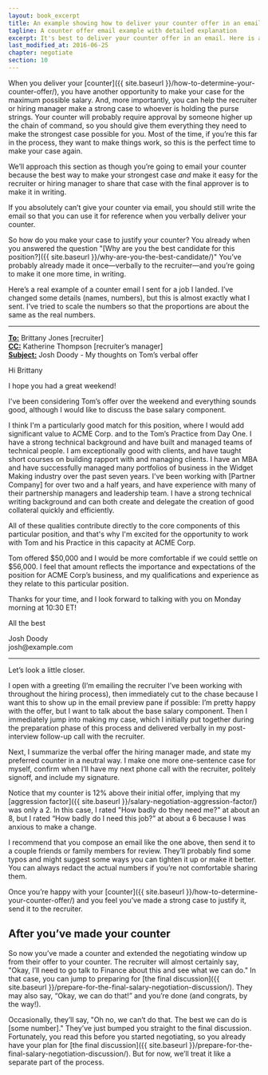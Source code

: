 ```yaml
---
layout: book_excerpt
title: An example showing how to deliver your counter offer in an email
tagline: A counter offer email example with detailed explanation
excerpt: It's best to deliver your counter offer in an email. Here is a counter offer email example with detailed explanation.
last_modified_at: 2016-06-25
chapter: negotiate
section: 10
---
```


When you deliver your [counter]({{ site.baseurl }}/how-to-determine-your-counter-offer/), you have another opportunity to make your case for the maximum possible salary. And, more importantly, you can help the recruiter or hiring manager make a strong case to whoever is holding the purse strings. Your counter will probably require approval by someone higher up the chain of command, so you should give them everything they need to make the strongest case possible for you. Most of the time, if you’re this far in the process, they want to make things work, so this is the perfect time to make your case again.

We’ll approach this section as though you’re going to email your counter because the best way to make your strongest case *and* make it easy for the recruiter or hiring manager to share that case with the final approver is to make it in writing. 

If you absolutely can’t give your counter via email, you should still write the email so that you can use it for reference when you verbally deliver your counter.

So how do you make your case to justify your counter? You already when you answered the question "[Why are you the best candidate for this position?]({{ site.baseurl }}/why-are-you-the-best-candidate/)" You’ve probably already made it once—verbally to the recruiter—and you’re going to make it one more time, in writing.

Here’s a real example of a counter email I sent for a job I landed. I’ve changed some details (names, numbers), but this is almost exactly what I sent. I’ve tried to scale the numbers so that the proportions are about the same as the real numbers.

<hr>
<div class='u-highlight'>
<p>
	<strong><u>To:</u></strong> Brittany Jones <brittany.jones@example.com> [recruiter]<br>
	<strong><u>CC:</u></strong> Katherine Thompson <katherine.thompson@example.com> [recruiter’s manager]<br>
	<strong><u>Subject:</u></strong> Josh Doody - My thoughts on Tom’s verbal offer
</p>
<p>Hi Brittany</p>
<p>I hope you had a great weekend!</p>
<p>I've been considering Tom’s offer over the weekend and everything sounds good, although I would like to discuss the base salary component.</p>
<p>I think I'm a particularly good match for this position, where I would add significant value to ACME Corp. and to the Tom’s Practice from Day One. I have a strong technical background and have built and managed teams of technical people. I am exceptionally good with clients, and have taught short courses on building rapport with and managing clients. I have an MBA and have successfully managed many portfolios of business in the Widget Making industry over the past seven years. I've been working with [Partner Company] for over two and a half years, and have experience with many of their partnership managers and leadership team. I have a strong technical writing background and can both create and delegate the creation of good collateral quickly and efficiently. </p>
<p>All of these qualities contribute directly to the core components of this particular position, and that's why I'm excited for the opportunity to work with Tom and his Practice in this capacity at ACME Corp.</p>
<p>Tom offered $50,000 and I would be more comfortable if we could settle on $56,000. I feel that amount reflects the importance and expectations of the position for ACME Corp’s business, and my qualifications and experience as they relate to this particular position. </p>
<p>Thanks for your time, and I look forward to talking with you on Monday morning at 10:30 ET!</p>
<p>All the best</p>
<p>Josh Doody<br>
josh@example.com</p>
</div>
<hr>


Let’s look a little closer.

I open with a greeting (I’m emailing the recruiter I’ve been working with throughout the hiring process), then immediately cut to the chase because I want this to show up in the email preview pane if possible: I’m pretty happy with the offer, but I want to talk about the base salary component. Then I immediately jump into making my case, which I initially put together during the preparation phase of this process and delivered verbally in my post-interview follow-up call with the recruiter. 

Next, I summarize the verbal offer the hiring manager made, and state my preferred counter in a neutral way. I make one more one-sentence case for myself, confirm when I’ll have my next phone call with the recruiter, politely signoff, and include my signature.

Notice that my counter is 12% above their initial offer, implying that my [aggression factor]({{ site.baseurl }}/salary-negotiation-aggression-factor/) was only a 2. In this case, I rated "How badly do they need me?" at about an 8, but I rated “How badly do I need this job?” at about a 6 because I was anxious to make a change.

I recommend that you compose an email like the one above, then send it to a couple friends or family members for review. They’ll probably find some typos and might suggest some ways you can tighten it up or make it better. You can always redact the actual numbers if you’re not comfortable sharing them.

Once you’re happy with your [counter]({{ site.baseurl }}/how-to-determine-your-counter-offer/) and you feel you’ve made a strong case to justify it, send it to the recruiter. 

## After you’ve made your counter

So now you’ve made a counter and extended the negotiating window up from their offer to your counter. The recruiter will almost certainly say, "Okay, I’ll need to go talk to Finance about this and see what we can do." In that case, you can jump to preparing for [the final discussion]({{ site.baseurl }}/prepare-for-the-final-salary-negotiation-discussion/). They may also say, “Okay, we can do that!” and you’re done (and congrats, by the way!). 

Occasionally, they’ll say, "Oh no, we can’t do that. The best we can do is [some number]." They’ve just bumped you straight to the final discussion. Fortunately, you read this before you started negotiating, so you already have your plan for [the final discussion]({{ site.baseurl }}/prepare-for-the-final-salary-negotiation-discussion/). But for now, we’ll treat it like a separate part of the process.